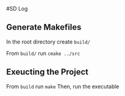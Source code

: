 #SD Log

## Generate Makefiles
In the root directory create `build/`

From `build/` run `cmake ../src`

## Exeucting the  Project
From `build` run `make`
Then, run the executable

